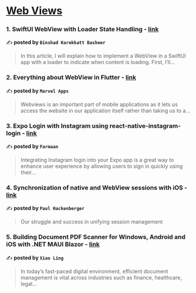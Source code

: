 
<h1><a href=https://medium.com/tag/webview/recommended target="_blank" rel="noopener noreferrer">Web Views</a></h1>
<h3>1. SwiftUI WebView with Loader State Handling - <a href="https://medium.com/@kbbinshad?source=tag_recommended_feed---------0-84----------webview----------61f05453_ec8b_4ff1_ba94_615a8c2c5aa0-------" target="_blank" rel="noopener noreferrer">link</a></h3>

✍️ **posted by `Binshad Karekkatt Basheer`**

<blockquote>In this article, I will explain how to implement a WebView in a SwiftUI app with a loader to indicate when content is loading. First, I’ll…</blockquote>

<h3>2. Everything about WebView in Flutter - <a href="https://medium.com/@MarvelApps_?source=tag_recommended_feed---------1-85----------webview----------61f05453_ec8b_4ff1_ba94_615a8c2c5aa0-------" target="_blank" rel="noopener noreferrer">link</a></h3>

✍️ **posted by `Marvel Apps`**

<blockquote>Webviews is an important part of mobile applications as it lets us access the website in our application itself rather than taking us to a…</blockquote>

<h3>3. Expo Login with Instagram using react-native-instagram-login - <a href="https://medium.com/@farmaan30327?source=tag_recommended_feed---------2-84----------webview----------61f05453_ec8b_4ff1_ba94_615a8c2c5aa0-------" target="_blank" rel="noopener noreferrer">link</a></h3>

✍️ **posted by `Farmaan`**

<blockquote>Integrating Instagram login into your Expo app is a great way to enhance user experience by allowing users to sign in quickly using their…</blockquote>

<h3>4. Synchronization of native and WebView sessions with iOS - <a href="https://medium.com/@paul-hackenberger?source=tag_recommended_feed---------3-85----------webview----------61f05453_ec8b_4ff1_ba94_615a8c2c5aa0-------" target="_blank" rel="noopener noreferrer">link</a></h3>

✍️ **posted by `Paul Hackenberger`**

<blockquote>Our struggle and success in unifying session management</blockquote>

<h3>5. Building Document PDF Scanner for Windows, Android and iOS with .NET MAUI Blazor - <a href="https://medium.com/@yushulx?source=tag_recommended_feed---------4-84----------webview----------61f05453_ec8b_4ff1_ba94_615a8c2c5aa0-------" target="_blank" rel="noopener noreferrer">link</a></h3>

✍️ **posted by `Xiao Ling`**

<blockquote>In today’s fast-paced digital environment, efficient document management is vital across industries such as finance, healthcare, legal…</blockquote>

